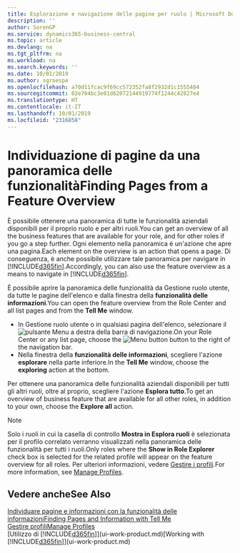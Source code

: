 ```yaml
---
title: Esplorazione e navigazione delle pagine per ruolo | Microsoft Docs
description: ''
author: SorenGP
ms.service: dynamics365-business-central
ms.topic: article
ms.devlang: na
ms.tgt_pltfrm: na
ms.workload: na
ms.search.keywords: ''
ms.date: 10/01/2019
ms.author: sgroespe
ms.openlocfilehash: a70d11fcac9f69cc572352fa8f2932d1c1555404
ms.sourcegitcommit: 02e704bc3e01d62072144919774f1244c42827e4
ms.translationtype: HT
ms.contentlocale: it-IT
ms.lasthandoff: 10/01/2019
ms.locfileid: "2316858"
---
```

# <a name="finding-pages-from-a-feature-overview"></a><span data-ttu-id="003bb-102">Individuazione di pagine da una panoramica delle funzionalità</span><span class="sxs-lookup"><span data-stu-id="003bb-102">Finding Pages from a Feature Overview</span></span>
<span data-ttu-id="003bb-103">È possibile ottenere una panoramica di tutte le funzionalità aziendali disponibili per il proprio ruolo e per altri ruoli.</span><span class="sxs-lookup"><span data-stu-id="003bb-103">You can get an overview of all the business features that are available for your role, and for other roles if you go a step further.</span></span> <span data-ttu-id="003bb-104">Ogni elemento nella panoramica è un'azione che apre una pagina.</span><span class="sxs-lookup"><span data-stu-id="003bb-104">Each element on the overview is an action that opens a page.</span></span> <span data-ttu-id="003bb-105">Di conseguenza, è anche possibile utilizzare tale panoramica per navigare in [!INCLUDE[d365fin](includes/d365fin_md.md)].</span><span class="sxs-lookup"><span data-stu-id="003bb-105">Accordingly, you can also use the feature overview as a means to navigate in [!INCLUDE[d365fin](includes/d365fin_md.md)].</span></span>

<span data-ttu-id="003bb-106">È possibile aprire la panoramica delle funzionalità da Gestione ruolo utente, da tutte le pagine dell'elenco e dalla finestra della **funzionalità delle informazioni**.</span><span class="sxs-lookup"><span data-stu-id="003bb-106">You can open the feature overview from the Role Center and all list pages and from the **Tell Me** window.</span></span>

- <span data-ttu-id="003bb-107">In Gestione ruolo utente o in qualsiasi pagina dell'elenco, selezionare il ![pulsante Menu](media/ui_menu_button.png "pulsante Menu") a destra della barra di navigazione.</span><span class="sxs-lookup"><span data-stu-id="003bb-107">On your Role Center or any list page, choose the ![Menu button](media/ui_menu_button.png "Menu button") button to the right of the navigation bar.</span></span>
- <span data-ttu-id="003bb-108">Nella finestra della **funzionalità delle informazioni**, scegliere l'azione **esplorare** nella parte inferiore.</span><span class="sxs-lookup"><span data-stu-id="003bb-108">In the **Tell Me** window, choose the **exploring** action at the bottom.</span></span>

<span data-ttu-id="003bb-109">Per ottenere una panoramica delle funzionalità aziendali disponibili per tutti gli altri ruoli, oltre al proprio, scegliere l'azione **Esplora tutto**.</span><span class="sxs-lookup"><span data-stu-id="003bb-109">To get an overview of business feature that are available for all other roles, in addition to your own, choose the **Explore all** action.</span></span>

> [!NOTE]
> <span data-ttu-id="003bb-110">Solo i ruoli in cui la casella di controllo **Mostra in Esplora ruoli** è selezionata per il profilo correlato verranno visualizzati nella panoramica delle funzionalità per tutti i ruoli.</span><span class="sxs-lookup"><span data-stu-id="003bb-110">Only roles where the **Show in Role Explorer** check box is selected for the related profile will appear on the feature overview for all roles.</span></span> <span data-ttu-id="003bb-111">Per ulteriori informazioni, vedere [Gestire i profili](admin-users-profiles-roles.md).</span><span class="sxs-lookup"><span data-stu-id="003bb-111">For more information, see [Manage Profiles](admin-users-profiles-roles.md).</span></span>

## <a name="see-also"></a><span data-ttu-id="003bb-112">Vedere anche</span><span class="sxs-lookup"><span data-stu-id="003bb-112">See Also</span></span>
[<span data-ttu-id="003bb-113">Individuare pagine e informazioni con la funzionalità delle informazioni</span><span class="sxs-lookup"><span data-stu-id="003bb-113">Finding Pages and Information with Tell Me</span></span>](ui-search.md)  
[<span data-ttu-id="003bb-114">Gestire profili</span><span class="sxs-lookup"><span data-stu-id="003bb-114">Manage Profiles</span></span>](admin-users-profiles-roles.md)  
<span data-ttu-id="003bb-115">[Utilizzo di [!INCLUDE[d365fin](includes/d365fin_md.md)]](ui-work-product.md)</span><span class="sxs-lookup"><span data-stu-id="003bb-115">[Working with [!INCLUDE[d365fin](includes/d365fin_md.md)]](ui-work-product.md)</span></span>

